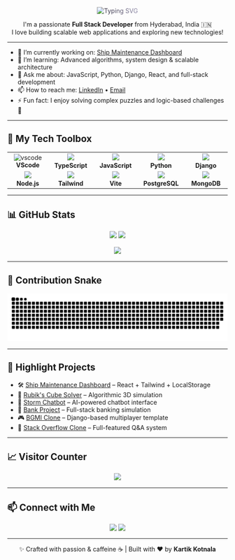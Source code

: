 <p align="center">
  <img src="https://readme-typing-svg.demolab.com?font=Orbitron&size=35&pause=1000&color=FFFFFF&center=true&vCenter=true&width=600&lines=%F0%9F%91%8B+Kartik+Kotnala;Full+Stack+Developer;Welcome+to+my+GitHub+profile!" alt="Typing SVG" style="background: linear-gradient(90deg, #1F1C2C, #928DAB); -webkit-background-clip: text; color: transparent;" />
</p>

<p align="center">
  I'm a passionate <strong>Full Stack Developer</strong> from Hyderabad, India 🇮🇳<br>
  I love building scalable web applications and exploring new technologies!
</p>

---

- 🔭 I’m currently working on: [Ship Maintenance Dashboard](https://github.com/KartikKotnala20)  
- 🌱 I’m learning: Advanced algorithms, system design & scalable architecture  
- 💬 Ask me about: JavaScript, Python, Django, React, and full-stack development  
- 📫 How to reach me: [LinkedIn](https://www.linkedin.com/in/kartik-kotnala/) • [Email](mailto:kartik.kotnala@gmail.com)  
- ⚡ Fun fact: I enjoy solving complex puzzles and logic-based challenges 🧠  

---

## 🧰 My Tech Toolbox

<table align="center" width="100%">
  <tr>
    <td align="center" width="100"><img src="https://cdn.jsdelivr.net/gh/devicons/devicon/icons/vscode/vscode-original.svg" alt="vscode" width="50"/><br><b>VScode</b></td>
    <td align="center" width="100"><img src="https://cdn.jsdelivr.net/gh/devicons/devicon/icons/typescript/typescript-original.svg" width="50"/><br><b>TypeScript</b></td>
    <td align="center" width="100"><img src="https://cdn.jsdelivr.net/gh/devicons/devicon/icons/javascript/javascript-original.svg" width="50"/><br><b>JavaScript</b></td>
    <td align="center" width="100"><img src="https://cdn.jsdelivr.net/gh/devicons/devicon/icons/python/python-original.svg" width="50"/><br><b>Python</b></td>
    <td align="center" width="100"><img src="https://cdn.jsdelivr.net/gh/devicons/devicon/icons/django/django-plain.svg" width="50"/><br><b>Django</b></td>
  </tr>
  <tr>
    <td align="center"><img src="https://cdn.jsdelivr.net/gh/devicons/devicon/icons/nodejs/nodejs-original.svg" width="50"/><br><b>Node.js</b></td>
    <td align="center"><img src="https://cdn.jsdelivr.net/gh/devicons/devicon/icons/tailwindcss/tailwindcss-plain.svg" width="50"/><br><b>Tailwind</b></td>
    <td align="center"><img src="https://cdn.jsdelivr.net/gh/devicons/devicon/icons/vite/vite-original.svg" width="50"/><br><b>Vite</b></td>
    <td align="center"><img src="https://cdn.jsdelivr.net/gh/devicons/devicon/icons/postgresql/postgresql-original.svg" width="50"/><br><b>PostgreSQL</b></td>
    <td align="center"><img src="https://cdn.jsdelivr.net/gh/devicons/devicon/icons/mongodb/mongodb-original.svg" width="50"/><br><b>MongoDB</b></td>
  </tr>
</table>

---

## 📊 GitHub Stats

<div align="center">
  <img src="https://github-readme-streak-stats.herokuapp.com?user=KartikKotnala20&theme=tokyonight&hide_border=true" width="48%" />
  <img src="https://github-readme-stats.vercel.app/api?username=KartikKotnala20&show_icons=true&theme=tokyonight&hide_border=true&count_private=true" width="48%" />
  <br/><br/>
  <img src="https://github-readme-stats.vercel.app/api/top-langs/?username=KartikKotnala20&layout=compact&theme=tokyonight&hide_border=true" width="40%" />
</div>

---

## 🐍 Contribution Snake

<div align="center">
  <img src="https://github.com/KartikKotnala20/KartikKotnala20/blob/output/github-snake-dark.svg" />
</div>

---

## 🚀 Highlight Projects

- 🛠️ [Ship Maintenance Dashboard](https://github.com/KartikKotnala20) – React + Tailwind + LocalStorage  
- 🧩 [Rubik's Cube Solver](https://github.com/KartikKotnala20/Rubik-s-Cube) – Algorithmic 3D simulation  
- 🤖 [Storm Chatbot](https://github.com/KartikKotnala20/Storm-chatbot) – AI-powered chatbot interface  
- 🏦 [Bank Project](https://github.com/KartikKotnala20/Bank-Project-Py-) – Full-stack banking simulation  
- 🎮 [BGMI Clone](https://github.com/KartikKotnala20/BgmiClone-Django) – Django-based multiplayer template  
- 💬 [Stack Overflow Clone](https://github.com/KartikKotnala20/stack-overflow) – Full-featured Q&A system  

---

## 📈 Visitor Counter

<p align="center">
  <img src="https://profile-counter.glitch.me/KartikKotnala20/count.svg" />
</p>

---

## 📫 Connect with Me

<p align="center">
  <a href="https://www.linkedin.com/in/kartik-kotnala/"><img src="https://img.shields.io/badge/-Kartik%20Kotnala-blue?style=flat-square&logo=Linkedin&logoColor=white"/></a>
  <a href="https://github.com/KartikKotnala20"><img src="https://img.shields.io/badge/-KartikKotnala20-black?style=flat-square&logo=github&logoColor=white"/></a>
</p>

---

<p align="center">
  ✨ Crafted with passion & caffeine ☕ | Built with ❤️ by <strong>Kartik Kotnala</strong>
</p>


